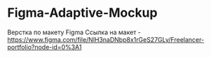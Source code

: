 # Figma-Adaptive-Mockup

Верстка по макету Figma
Ссылка на макет - https://www.figma.com/file/NlH3naDNbp8x1rGeS27GLy/Freelancer-portfolio?node-id=0%3A1
